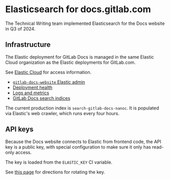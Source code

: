 # Elasticsearch for docs.gitlab.com

The Technical Writing team implemented Elasticsearch for the Docs website
in Q3 of 2024.

## Infrastructure

The Elastic deployment for GitLab Docs is managed in the same Elastic Cloud
organization as the Elastic deployments for GitLab.com.

See [Elastic Cloud](../elastic/elastic-cloud.md) for access information.

- [`gitlab-docs-website` Elastic admin](https://gitlab-docs-website.kb.us-central1.gcp.cloud.es.io:9243/app/home#/)
- [Deployment health](https://cloud.elastic.co/deployments/6812a4f2d673478cabffaf43ffbaab56/health)
- [Logs and metrics](https://cloud.elastic.co/deployments/6812a4f2d673478cabffaf43ffbaab56/logs-metrics)
- [GitLab Docs search indices](https://gitlab-docs-website.kb.us-central1.gcp.cloud.es.io:9243/app/enterprise_search/content/search_indices)

The current production index is `search-gitlab-docs-nanoc`. It is populated via Elastic's
web crawler, which runs every four hours.

## API keys

Because the Docs website connects to Elastic from frontend code,
the API key is a public key, with special configuration to make
sure it only has read-only access.

The key is loaded from the `ELASTIC_KEY` CI variable.

See [this page](https://gitlab.com/gitlab-org/gitlab-docs/-/blob/main/doc/search.md?ref_type=heads) for directions for rotating the key.

